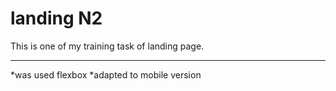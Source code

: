 # landing N2
This is one of my training task of landing page. 

***

*was used flexbox
*adapted to mobile version